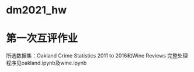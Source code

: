 # dm2021_hw
# 第一次互评作业
所选数据集：Oakland Crime Statistics 2011 to 2016和Wine Reviews
完整处理程序见oakland.ipynb及wine.ipynb
